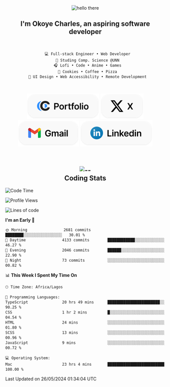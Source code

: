 <div align="center">
  
  <img src="https://readme-typing-svg.demolab.com?font=Fira+Code&weight=600&size=24&duration=4000&pause=300&color=3291FF&center=true&vCenter=true&random=false&width=300&height=24&lines=Hey+There;Hola;Namaste;Aloha;Bonjour;Konnichiwa" alt="hello there" height="36" width="300" />
  <h2>I'm <strong>Okoye Charles</strong>, an aspiring software developer</h2>
  
</div>

<br/>

<div align="center">
  
  ```
    💻 Full-stack Engineer • Web Developer
    💼 Studing Comp. Science @UNN
    🎧 Lofi • Code • Anime • Games
    🍪 Cookies • Coffee • Pizza
    📖 UI Design • Web Accessibility • Remote Development
  ```

</div>

<br/>

<div align="center">

  [![portfolio](./assets/badge-portfolio.svg)](https://okoyecharles.com)
  [![X](./assets/badge-x.svg)](https://x.com/okoyecharlesk)
  [![mail](./assets/badge-mail.svg)](mailto:okoyecharles509@gmail.com)
  [![linkedin](./assets/badge-linkedin.svg)](https://linkedin.com/in/okoyecharles)
  
</div>

<br/>



<div align="center">

  <h2>
    <img src="https://media.giphy.com/media/UVG0BN8TOMKkPOJS6e/giphy.gif?cid=790b7611dhvp8dydhh4r22mjr73owy4d5zzlo7s5zyk60w8s&ep=v1_stickers_search&rid=giphy.gif&ct=s" alt="--" height="50" width="50" />
    <br/>
    Coding Stats
  </h2>
  
</div>

<!--START_SECTION:waka-->
![Code Time](http://img.shields.io/badge/Code%20Time-82%20hrs%2038%20mins-blue)

![Profile Views](http://img.shields.io/badge/Profile%20Views-24-blue)

![Lines of code](https://img.shields.io/badge/From%20Hello%20World%20I%27ve%20Written-7.5%20million%20lines%20of%20code-blue)

**I'm an Early 🐤** 

```text
🌞 Morning                2681 commits        ████████░░░░░░░░░░░░░░░░░   30.01 % 
🌆 Daytime                4133 commits        ████████████░░░░░░░░░░░░░   46.27 % 
🌃 Evening                2046 commits        ██████░░░░░░░░░░░░░░░░░░░   22.90 % 
🌙 Night                  73 commits          ░░░░░░░░░░░░░░░░░░░░░░░░░   00.82 % 
```


📊 **This Week I Spent My Time On** 

```text
🕑︎ Time Zone: Africa/Lagos

💬 Programming Languages: 
TypeScript               20 hrs 49 mins      ███████████████████████░░   90.25 % 
CSS                      1 hr 2 mins         █░░░░░░░░░░░░░░░░░░░░░░░░   04.54 % 
HTML                     24 mins             ░░░░░░░░░░░░░░░░░░░░░░░░░   01.80 % 
SCSS                     13 mins             ░░░░░░░░░░░░░░░░░░░░░░░░░   00.96 % 
JavaScript               9 mins              ░░░░░░░░░░░░░░░░░░░░░░░░░   00.72 % 

💻 Operating System: 
Mac                      23 hrs 4 mins       █████████████████████████   100.00 % 
```


 Last Updated on 26/05/2024 01:34:04 UTC
<!--END_SECTION:waka-->
